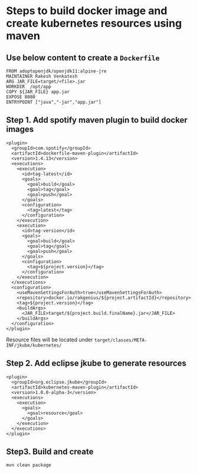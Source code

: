 # Steps to build docker image and create kubernetes resources using maven

## Use below content to create a `Dockerfile`
```
FROM adoptopenjdk/openjdk11:alpine-jre
MAINTAINER Rakesh Venkatesh
ARG JAR_FILE=target/<file>.jar
WORKDIR  /opt/app
COPY ${JAR_FILE} app.jar
EXPOSE 8080
ENTRYPOINT ["java","-jar","app.jar"]
```

## Step 1. Add spotify maven plugin to build docker images

```
<plugin>
  <groupId>com.spotify</groupId>
  <artifactId>dockerfile-maven-plugin</artifactId>
  <version>1.4.13</version>
  <executions>
    <execution>
      <id>tag-latest</id>
      <goals>
        <goal>build</goal>
        <goal>tag</goal>
        <goal>push</goal>
      </goals>
      <configuration>
        <tag>latest</tag>
      </configuration>
    </execution>
    <execution>
      <id>tag-version</id>
      <goals>
        <goal>build</goal>
        <goal>tag</goal>
        <goal>push</goal>
      </goals>
      <configuration>
        <tag>${project.version}</tag>
      </configuration>
    </execution>
  </executions>
  <configuration>
    <useMavenSettingsForAuth>true</useMavenSettingsForAuth>
    <repository>docker.io/rakgenius/${project.artifactId}</repository>
    <tag>${project.version}</tag>
    <buildArgs>
      <JAR_FILE>target/${project.build.finalName}.jar</JAR_FILE>
    </buildArgs>
  </configuration>
</plugin>
```

Resource files will be located under
`target/classes/META-INF/jkube/kubernetes/`

## Step 2. Add eclipse jkube to generate resources
```
<plugin>
  <groupId>org.eclipse.jkube</groupId>
  <artifactId>kubernetes-maven-plugin</artifactId>
  <version>1.0.0-alpha-3</version>
  <executions>
    <execution>
      <goals>
        <goal>resource</goal>
      </goals>
    </execution>
  </executions>
</plugin>
```

## Step3. Build and create
```
mvn clean package
```
